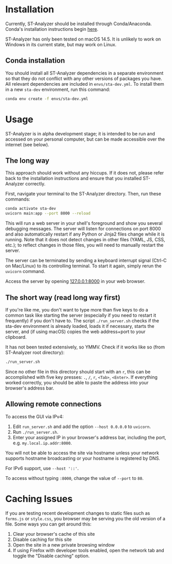 # Installation

Currently, ST-Analyzer should be installed through Conda/Anaconda. Conda's installation instructions begin [here](https://docs.conda.io/projects/conda/en/latest/user-guide/install/index.html).

ST-Analyzer has only been tested on macOS 14.5. It is unlikely to work on Windows in its current state, but may work on Linux.

## Conda installation

You should install all ST-Analyzer dependencies in a separate environment so that they do not conflict with any other versions of packages you have. All relevant dependencies are included in `envs/sta-dev.yml`. To install them in a new `sta-dev` environment, run this command:

```bash
conda env create -f envs/sta-dev.yml
```

# Usage

ST-Analyzer is in alpha development stage; it is intended to be run and accessed on your personal computer, but can be made accessible over the internet (see below).

## The long way

This approach should work without any hiccups. If it does not, please refer back to the installation instructions and ensure that you installed ST-Analyzer correctly.

First, navigate your terminal to the ST-Analyzer directory. Then, run these commands:

```bash
conda activate sta-dev
uvicorn main:app --port 8000 --reload
```

This will run a web server in your shell's foreground and show you several debugging messages. The server will listen for connections on port 8000 and also automatically restart if any Python or Jinja2 files change while it is running. Note that it does not detect changes in other files (YAML, JS, CSS, etc.); to reflect changes in those files, you will need to manually restart the server.

The server can be terminated by sending a keyboard interrupt signal (Ctrl-C on Mac/Linux) to its controlling terminal. To start it again, simply rerun the `uvicorn` command.

Access the server by opening [127.0.0.1:8000](http://127.0.0.1:8000) in your web browser.

## The short way (read long way first)

If you're like me, you don't want to type more than five keys to do a common task like starting the server (especially if you need to restart it frequently) if you don't have to. The script `./run_server.sh` checks if the sta-dev environment is already loaded, loads it if necessary, starts the server, and (if using macOS) copies the web address+port to your clipboard.

It has not been tested extensively, so YMMV. Check if it works like so (from ST-Analyzer root directory):

```bash
./run_server.sh
```

Since no other file in this directory should start with an `r`, this can be accomplished with five key presses: `.`, `/`, `r`, `<Tab>`, `<Enter>`. If everything worked correctly, you should be able to paste the address into your browser's address bar.

## Allowing remote connections

To access the GUI via IPv4:

1. Edit `run_server.sh` and add the option `--host 0.0.0.0` to `uvicorn`.
2. Run `./run_server.sh`.
3. Enter your assigned IP in your browser's address bar, including the port, e.g. `my.local.ip.addr:8000`.

You will not be able to access the site via hostname unless your network supports hostname broadcasting or your hostname is registered by DNS.

For IPv6 support, use `--host '::'`.

To access without typing `:8000`, change the value of `--port` to `80`.

# Caching Issues

If you are testing recent development changes to static files such as `forms.js` or `style.css`, you browser may be serving you the old version of a file. Some ways you can get around this:
1. Clear your browser's cache of this site
2. Disable caching for this site
3. Open the site in a new private browsing window
4. If using Firefox with developer tools enabled, open the network tab and toggle the "Disable caching" option.
